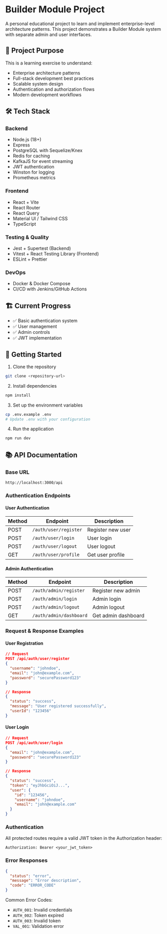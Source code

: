 # Builder Module Project

A personal educational project to learn and implement enterprise-level architecture patterns. This project demonstrates a Builder Module system with separate admin and user interfaces.

## 🎯 Project Purpose

This is a learning exercise to understand:
- Enterprise architecture patterns
- Full-stack development best practices
- Scalable system design
- Authentication and authorization flows
- Modern development workflows

## 🛠️ Tech Stack

### Backend
- Node.js (18+)
- Express
- PostgreSQL with Sequelize/Knex
- Redis for caching
- KafkaJS for event streaming
- JWT authentication
- Winston for logging
- Prometheus metrics

### Frontend
- React + Vite
- React Router
- React Query
- Material UI / Tailwind CSS
- TypeScript

### Testing & Quality
- Jest + Supertest (Backend)
- Vitest + React Testing Library (Frontend)
- ESLint + Prettier

### DevOps
- Docker & Docker Compose
- CI/CD with Jenkins/GitHub Actions

## 🏗️ Current Progress

- ✅ Basic authentication system
- ✅ User management
- ✅ Admin controls
- ✅ JWT implementation

## 🚀 Getting Started

1. Clone the repository
```sh
git clone <repository-url>
```

2. Install dependencies
```sh
npm install
```

3. Set up the environment variables
```sh
cp .env.example .env
# Update .env with your configuration
```

4. Run the application
```sh
npm run dev
```

## 📚 API Documentation

### Base URL
```
http://localhost:3000/api
```

### Authentication Endpoints

#### User Authentication
| Method | Endpoint | Description |
|--------|----------|-------------|
| POST | `/auth/user/register` | Register new user |
| POST | `/auth/user/login` | User login |
| POST | `/auth/user/logout` | User logout |
| GET | `/auth/user/profile` | Get user profile |

#### Admin Authentication
| Method | Endpoint | Description |
|--------|----------|-------------|
| POST | `/auth/admin/register` | Register new admin |
| POST | `/auth/admin/login` | Admin login |
| POST | `/auth/admin/logout` | Admin logout |
| GET | `/auth/admin/dashboard` | Get admin dashboard |

### Request & Response Examples

#### User Registration
```json
// Request
POST /api/auth/user/register
{
  "username": "johndoe",
  "email": "john@example.com",
  "password": "securePassword123"
}

// Response
{
  "status": "success",
  "message": "User registered successfully",
  "userId": "123456"
}
```

#### User Login
```json
// Request
POST /api/auth/user/login
{
  "email": "john@example.com",
  "password": "securePassword123"
}

// Response
{
  "status": "success",
  "token": "eyJhbGciOiJ...",
  "user": {
    "id": "123456",
    "username": "johndoe",
    "email": "john@example.com"
  }
}
```

### Authentication
All protected routes require a valid JWT token in the Authorization header:
```
Authorization: Bearer <your_jwt_token>
```

### Error Responses
```json
{
  "status": "error",
  "message": "Error description",
  "code": "ERROR_CODE"
}
```

Common Error Codes:
- `AUTH_001`: Invalid credentials
- `AUTH_002`: Token expired
- `AUTH_003`: Invalid token
- `VAL_001`: Validation error